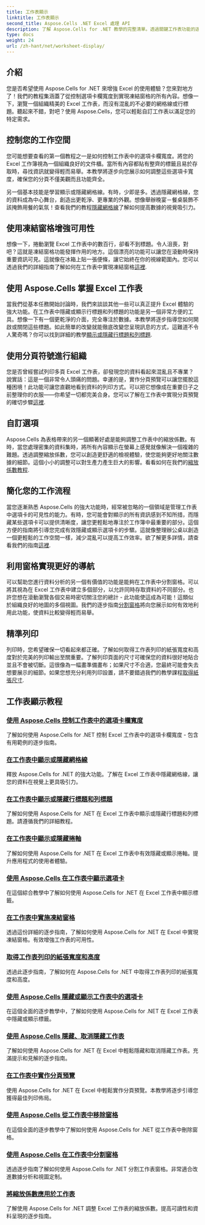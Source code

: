```yaml
---
title: 工作表顯示
linktitle: 工作表顯示
second_title: Aspose.Cells .NET Excel 處理 API
description: 了解 Aspose.Cells for .NET 教學的完整清單。透過關鍵工作表功能的逐步指南增強您的 Excel 技能。
type: docs
weight: 24
url: /zh-hant/net/worksheet-display/
---
```

## 介紹

您是否希望使用 Aspose.Cells for .NET 來增強 Excel 的使用體驗？您來對地方了！我們的教程集涵蓋了從控制選項卡欄寬度到實現凍結窗格的所有內容。想像一下，瀏覽一個組織精美的 Excel 工作表，而沒有混亂的不必要的網格線或行標題。聽起來不錯，對吧？使用 Aspose.Cells，您可以輕鬆自訂工作表以滿足您的特定需求。

## 控制您的工作空間

您可能想要查看的第一個教程之一是如何控制工作表中的選項卡欄寬度。將您的 Excel 工作簿視為一個組織良好的文件櫃。當所有內容都貼有整齊的標籤且易於存取時，尋找資訊就變得輕而易舉。本教學將逐步向您展示如何調整這些選項卡寬度，確保您的分頁不僅美觀而且功能齊全。 

另一個基本技能是學習顯示或隱藏網格線。有時，少即是多。透過隱藏網格線，您的資料成為中心舞台，創造出更乾淨、更專業的外觀。想像舉辦晚宴－餐桌裝飾不該掩飾用餐的氣氛！查看我們的教程[隱藏網格線](./display-hide-gridlines/)了解如何提高數據的視覺吸引力。

## 使用凍結窗格增強可用性

想像一下，捲動瀏覽 Excel 工作表中的數百行，卻看不到標題。令人沮喪，對吧？這就是凍結窗格功能發揮作用的地方。這個漂亮的功能可以讓您在滾動時保持重要資訊可見。這就像在冰箱上貼一張便條，讓它始終在你的視線範圍內。您可以透過我們的詳細指南了解如何在工作表中實現凍結窗格[這裡](./implement-freeze-panes/).

## 使用 Aspose.Cells 掌握 Excel 工作表

當我們從基本任務開始討論時，我們來談談其他一些可以真正提升 Excel 體驗的強大功能。在工作表中隱藏或顯示行標題和列標題的功能是另一個非常方便的工具。想像一下有一個更乾淨的介面，完全專注於數據。本教學將逐步指導您如何開啟或關閉這些標題。如此簡單的改變就能徹底改變您呈現訊息的方式，這難道不令人驚奇嗎？你可以找到詳細的教學[顯示或隱藏行標題和列標題](./display-hide-row-column-headers/).

## 使用分頁符號進行組織

您是否曾經嘗試列印多頁 Excel 工作表，卻發現您的資料看起來混亂且不專業？說實話：這是一個非常令人頭痛的問題。幸運的是，實作分頁預覽可以讓您擺脫這種困境！此功能可讓您直觀地看到資料的列印方式。可以把它想像成在重要日子之前整理你的衣服——你希望一切都完美合身。您可以了解在工作表中實現分頁預覽的確切步驟[這裡](./implement-page-break-preview/).

## 自訂選項

Aspose.Cells 為表格帶來的另一個顯著好處是能夠調整工作表中的縮放係數。有時，當您處理密集的資料集時，將所有內容顯示在螢幕上感覺就像解決一個複雜的難題。透過調整縮放係數，您可以創造更舒適的檢視體驗，使您能夠更好地關注數據的細節。這個小小的調整可以對生產力產生巨大的影響。看看如何在我們的[縮放係數教程](./apply-zoom-factor/).

## 簡化您的工作流程

當您逐漸熟悉 Aspose.Cells 的強大功能時，經常被忽略的一個領域是管理工作表中選項卡的可見性的能力。有時，您可能會對顯示的所有資訊感到不知所措，而隱藏某些選項卡可以提供清晰度，讓您更輕鬆地專注於工作簿中最重要的部分。這個方便的指南將引導您完成有效隱藏或顯示選項卡的步驟。這就像整理辦公桌以創造一個更輕鬆的工作空間一樣，減少混亂可以提高工作效率。欲了解更多詳情，請查看我們的指南[這裡](./hide-or-show-tabs/).

## 利用窗格實現更好的導航

可以幫助您進行資料分析的另一個有價值的功能是能夠在工作表中分割窗格。可以將其視為在 Excel 工作表中建立多個部分，以允許同時存取資料的不同部分。也許您想在滾動瀏覽各個交易時密切關注您的總計 - 此功能使這成為可能！這類似於組織良好的地圖的多個視圖。我們的逐步指南[分割窗格](./split-panes/)將向您展示如何有效地利用此功能，使資料比較變得輕而易舉。

## 精準列印

列印時，您希望確保一切看起來都正確。了解如何取得工作表列印的紙張寬度和高度對於完美的列印輸出至關重要。了解列印頁面的尺寸可確保您的資料很好地貼合並且不會被切斷。這很像為一幅畫準備畫布；如果尺寸不合適，您最終可能會失去想要展示的細節。如果您想充分利用列印設置，請不要錯過我們的教學課程[取得紙張尺寸](./get-paper-width-height/).

## 工作表顯示教程
### [使用 Aspose.Cells 控制工作表中的選項卡欄寬度](./control-tab-bar-width/)
了解如何使用 Aspose.Cells for .NET 控制 Excel 工作表中的選項卡欄寬度 - 包含有用範例的逐步指南。
### [在工作表中顯示或隱藏網格線](./display-hide-gridlines/)
釋放 Aspose.Cells for .NET 的強大功能。了解在 Excel 工作表中隱藏網格線，讓您的資料在視覺上更具吸引力。
### [在工作表中顯示或隱藏行標題和列標題](./display-hide-row-column-headers/)
了解如何使用 Aspose.Cells for .NET 在 Excel 工作表中顯示或隱藏行標題和列標題。請遵循我們的詳細教程。
### [在工作表中顯示或隱藏捲軸](./display-hide-scroll-bars/)
了解如何使用 Aspose.Cells for .NET 在 Excel 工作表中有效隱藏或顯示捲軸。提升應用程式的使用者體驗。
### [使用 Aspose.Cells 在工作表中顯示選項卡](./display-tab/)
在這個綜合教學中了解如何使用 Aspose.Cells for .NET 在 Excel 工作表中顯示標籤。
### [在工作表中實施凍結窗格](./implement-freeze-panes/)
透過這份詳細的逐步指南，了解如何使用 Aspose.Cells for .NET 在 Excel 中實現凍結窗格。有效增強工作表的可用性。
### [取得工作表列印的紙張寬度和高度](./get-paper-width-height/)
透過此逐步指南，了解如何在 Aspose.Cells for .NET 中取得工作表列印的紙張寬度和高度。
### [使用 Aspose.Cells 隱藏或顯示工作表中的選項卡](./hide-or-show-tabs/)
在這個全面的逐步教學中，了解如何使用 Aspose.Cells for .NET 在 Excel 工作表中隱藏或顯示標籤。
### [使用 Aspose.Cells 隱藏、取消隱藏工作表](./hide-unhide-worksheet/)
了解如何使用 Aspose.Cells for .NET 在 Excel 中輕鬆隱藏和取消隱藏工作表。充滿提示和見解的逐步指南。
### [在工作表中實作分頁預覽](./implement-page-break-preview/)
使用 Aspose.Cells for .NET 在 Excel 中輕鬆實作分頁預覽。本教學將逐步引導您獲得最佳列印佈局。
### [使用 Aspose.Cells 從工作表中移除窗格](./remove-panes/)
在這個全面的逐步教學中了解如何使用 Aspose.Cells for .NET 從工作表中刪除窗格。
### [使用 Aspose.Cells 在工作表中分割窗格](./split-panes/)
透過逐步指南了解如何使用 Aspose.Cells for .NET 分割工作表窗格。非常適合改進數據分析和視圖定制。
### [將縮放係數應用於工作表](./apply-zoom-factor/)
了解使用 Aspose.Cells for .NET 調整 Excel 工作表的縮放係數。提高可讀性和資料呈現的逐步指南。